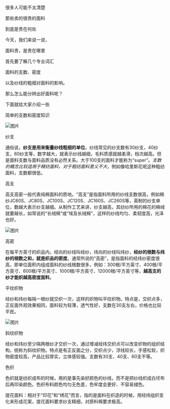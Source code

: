 

很多人可能不太清楚

那些卖的很贵的面料

到底是贵在何处

今天，我们来说一说，

面料贵，是贵在哪里

首先要了解几个专业词汇

面料的支数、密度

以及纱线的粗细对面料的影响。

那么怎么能分辨出好面料呢？

下面就给大家介绍一些

简单的支数和密度知识

![图片](https://mmbiz.qpic.cn/sz_mmbiz_png/8aNbZWSg4y3icyJpwDKo2zgjChSfxsNtaxgAlzzTj5JSrFribQ23ByjdjAs8Z9j8gWfC1uh4fWtDGZyfjNdIOJnQ/640?wx_fmt=png&wxfrom=5&wx_lazy=1&wx_co=1)



纱支

通俗说，**纱支是用来衡量纱线粗细的单位**。纱线常见的纱支数有30纱支，40纱支，60纱支等，数字越大，就表示纱线越细，毛料质感就越柔滑，档次越高。但是面料支数与面料品质没有必然关系。大于100支的面料才能称为“super”。*支数的概念比较适用于精纺面料，对于粗纺面料意义不大*，例如像哈里斯花呢这种粗纺面料，支数都很低。





高支

高支高密一般代表纯棉面料的质地。“高支”是指面料所用的纱线支数很高，例如棉纱JC60S、JC80S、JC100S、JC120S、JC160S、JC260S等，英制的纱支单位，数越大表示纱支越细。从制作工艺来讲，纱支越高，其纺纱所用的棉花的棉绒就要越长，如常说的“长绒棉”或“埃及长绒棉”，这样的纱线均匀、柔韧度高，光泽也好。



![图片](https://mmbiz.qpic.cn/sz_mmbiz_png/8aNbZWSg4y3icyJpwDKo2zgjChSfxsNtajPIUqQw3r5A1IPJmTypRrH3lgLZnIYdW92Q2DnylJKVQM8Fl9LSDIA/640?wx_fmt=png&wxfrom=5&wx_lazy=1&wx_co=1)



高密

在每平方英寸的织品内，经向的纱线叫经纱，纬向的纱线叫纬纱，**经纱的根数与纬纱的根数之和，就是织品的密度**。通常所说的“高密”，是指面料的经纬纱密度很高，即单位面积内组成面料的纱线根数很多，例如：300根/平方英寸、400根/平方英寸、600根/平方英寸、1000根/平方英寸、12000根/平方英寸等，**越高支的纱才能织越高密度面料**。





平纹织物

经纱和纬纱每隔一根纱就交织一次，这样的织物叫平纹织物。特点是，交织点多，正反面外观效果相同，面料较为轻薄，透气性好，支数在30支左右，价格也比较平民。



![图片](https://mmbiz.qpic.cn/sz_mmbiz_png/8aNbZWSg4y3icyJpwDKo2zgjChSfxsNta6hz5nNJPG4KAFVibyGrtbfoyHL2UzNKuVibX24vxoQ1njvzmtgkRdYqg/640?wx_fmt=png&wxfrom=5&wx_lazy=1&wx_co=1)



斜纹织物

经纱和纬纱至少隔两根纱才交织一次，通过增减经纬交织点可以改变织物的组织结构，统称为斜纹织物。特点是有正反面之分，交织点少，浮线较长，手感松软，织物密度较高，产品比较厚实，立体感较强。支数有30支、40支、60支不等。





色织

色织就是纺织成布的时候，用的是事先染好颜色的纱线，而不是把纱线织成白坯布后再印染颜色。色织布料颜色均匀无色差，色牢度会更好、不容易褪色。

提花面料：相对于“印花”和“绣花”而言，指的是面料在织造的时候，用经纬组织变化来形成花案，提花面料要求纱支精细，对原料棉要求极高。

